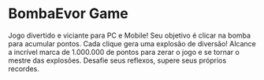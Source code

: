 # BombaEvor Game
Jogo divertido e viciante para PC e Mobile! Seu objetivo é clicar na bomba para acumular pontos. Cada clique gera uma explosão de diversão! Alcance a incrível marca de 1.000.000 de pontos para zerar o jogo e se tornar o mestre das explosões. Desafie seus reflexos, supere seus próprios recordes.
